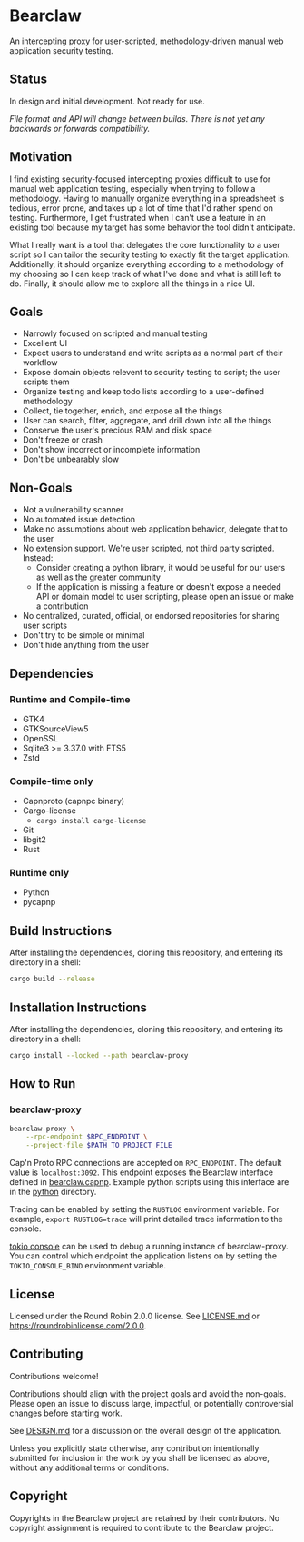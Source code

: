 # Bearclaw

An intercepting proxy for user-scripted, methodology-driven manual web application security testing.

## Status

In design and initial development. Not ready for use.

*File format and API will change between builds. There is not yet any backwards or forwards compatibility.*

## Motivation

I find existing security-focused intercepting proxies difficult to use for manual web application
testing, especially when trying to follow a methodology. Having to manually organize everything
in a spreadsheet is tedious, error prone, and takes up a lot of time that I'd rather spend on
testing. Furthermore, I get frustrated when I can't use a feature in an existing tool because my
target has some behavior the tool didn't anticipate.

What I really want is a tool that delegates the core functionality to a user script so I can
tailor the security testing to exactly fit the target application. Additionally, it should organize
everything according to a methodology of my choosing so I can keep track of what I've done and
what is still left to do. Finally, it should allow me to explore all the things in a nice UI.

## Goals

- Narrowly focused on scripted and manual testing
- Excellent UI
- Expect users to understand and write scripts as a normal part of their workflow
- Expose domain objects relevent to security testing to script; the user scripts them
- Organize testing and keep todo lists according to a user-defined methodology
- Collect, tie together, enrich, and expose all the things
- User can search, filter, aggregate, and drill down into all the things
- Conserve the user's precious RAM and disk space
- Don't freeze or crash
- Don't show incorrect or incomplete information
- Don't be unbearably slow

## Non-Goals

- Not a vulnerability scanner
- No automated issue detection
- Make no assumptions about web application behavior, delegate that to the user
- No extension support. We're user scripted, not third party scripted. Instead:
  - Consider creating a python library, it would be useful for our users as well as the
    greater community
  - If the application is missing a feature or doesn't expose a needed API or domain model to user
    scripting, please open an issue or make a contribution
- No centralized, curated, official, or endorsed repositories for sharing user scripts
- Don't try to be simple or minimal
- Don't hide anything from the user

## Dependencies

### Runtime and Compile-time

- GTK4
- GTKSourceView5
- OpenSSL
- Sqlite3 >= 3.37.0 with FTS5
- Zstd

### Compile-time only

- Capnproto (capnpc binary)
- Cargo-license
  - `cargo install cargo-license`
- Git
- libgit2
- Rust

### Runtime only

- Python
- pycapnp

## Build Instructions

After installing the dependencies, cloning this repository, and entering its directory in a shell:

```sh
cargo build --release
```

## Installation Instructions

After installing the dependencies, cloning this repository, and entering its directory in a shell:

```sh
cargo install --locked --path bearclaw-proxy
```

## How to Run

### bearclaw-proxy

```bash
bearclaw-proxy \
    --rpc-endpoint $RPC_ENDPOINT \
    --project-file $PATH_TO_PROJECT_FILE
```

Cap'n Proto RPC connections are accepted on `RPC_ENDPOINT`. The default value is `localhost:3092`.
This endpoint exposes the Bearclaw interface defined in [bearclaw.capnp](bearclaw.capnp). Example
python scripts using this interface are in the [python](bearclaw-proxy/python) directory.

Tracing can be enabled by setting the `RUSTLOG` environment variable. For example,
`export RUSTLOG=trace` will print detailed trace information to the console.

[tokio console](https://github.com/tokio-rs/console) can be used to debug a running instance
of bearclaw-proxy. You can control which endpoint the application listens on by setting the
`TOKIO_CONSOLE_BIND` environment variable.

## License

Licensed under the Round Robin 2.0.0 license. See [LICENSE.md](LICENSE.md) or
<https://roundrobinlicense.com/2.0.0>.

## Contributing

Contributions welcome!

Contributions should align with the project goals and avoid the non-goals. Please open an issue
to discuss large, impactful, or potentially controversial changes before starting work.

See [DESIGN.md](DESIGN.md) for a discussion on the overall design of the application.

Unless you explicitly state otherwise, any contribution intentionally submitted for inclusion in
the work by you shall be licensed as above, without any additional terms or conditions.

## Copyright

Copyrights in the Bearclaw project are retained by their contributors. No copyright assignment is
required to contribute to the Bearclaw project.
